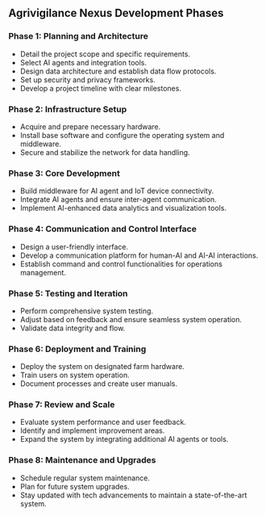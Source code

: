 ## Agrivigilance Nexus Development Phases

### Phase 1: Planning and Architecture
- Detail the project scope and specific requirements.
- Select AI agents and integration tools.
- Design data architecture and establish data flow protocols.
- Set up security and privacy frameworks.
- Develop a project timeline with clear milestones.

### Phase 2: Infrastructure Setup
- Acquire and prepare necessary hardware.
- Install base software and configure the operating system and middleware.
- Secure and stabilize the network for data handling.

### Phase 3: Core Development
- Build middleware for AI agent and IoT device connectivity.
- Integrate AI agents and ensure inter-agent communication.
- Implement AI-enhanced data analytics and visualization tools.

### Phase 4: Communication and Control Interface
- Design a user-friendly interface.
- Develop a communication platform for human-AI and AI-AI interactions.
- Establish command and control functionalities for operations management.

### Phase 5: Testing and Iteration
- Perform comprehensive system testing.
- Adjust based on feedback and ensure seamless system operation.
- Validate data integrity and flow.

### Phase 6: Deployment and Training
- Deploy the system on designated farm hardware.
- Train users on system operation.
- Document processes and create user manuals.

### Phase 7: Review and Scale
- Evaluate system performance and user feedback.
- Identify and implement improvement areas.
- Expand the system by integrating additional AI agents or tools.

### Phase 8: Maintenance and Upgrades
- Schedule regular system maintenance.
- Plan for future system upgrades.
- Stay updated with tech advancements to maintain a state-of-the-art system.
